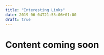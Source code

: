 ```yaml
---
title: "Interesting Links"
date: 2019-06-04T21:55:06+01:00
draft: true
---
```

# Content coming soon